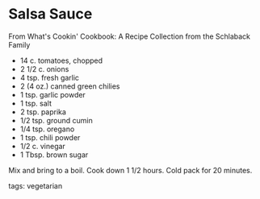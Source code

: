 Salsa Sauce
============

From What's Cookin' Cookbook: A Recipe Collection from the Schlaback Family

* 14 c. tomatoes, chopped
* 2 1/2 c. onions
* 4 tsp. fresh garlic
* 2 (4 oz.) canned green chilies
* 1 tsp. garlic powder
* 1 tsp. salt
* 2 tsp. paprika
* 1/2 tsp. ground cumin
* 1/4 tsp. oregano
* 1 tsp. chili powder
* 1/2 c. vinegar
* 1 Tbsp. brown sugar

Mix and bring to a boil. Cook down 1 1/2 hours. Cold pack for 20 minutes.

tags: vegetarian
